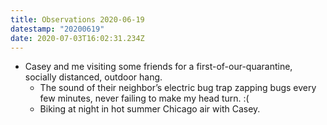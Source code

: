 ```yaml
---
title: Observations 2020-06-19
datestamp: "20200619"
date: 2020-07-03T16:02:31.234Z
---
```

- Casey and me visiting some friends for a first-of-our-quarantine, socially distanced, outdoor hang.
	- The sound of their neighbor’s electric bug trap zapping bugs every few minutes, never failing to make my head turn. :(
	- Biking at night in hot summer Chicago air with Casey.